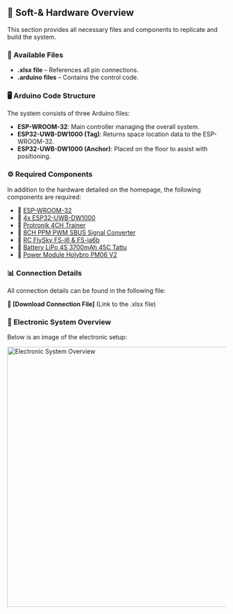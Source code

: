 <h2>📂 Soft-& Hardware Overview</h2>

<p>This section provides all necessary files and components to replicate and build the system.</p>

<h3>📁 Available Files</h3>
<ul>
    <li><strong>.xlsx file</strong> – References all pin connections.</li>
    <li><strong>.arduino files</strong> – Contains the control code.</li>
</ul>

<h3>🖥️ Arduino Code Structure</h3>
<p>The system consists of three Arduino files:</p>
<ul>
    <li><strong>ESP-WROOM-32</strong>: Main controller managing the overall system.</li>
    <li><strong>ESP32-UWB-DW1000 (Tag)</strong>: Returns space location data to the ESP-WROOM-32.</li>
    <li><strong>ESP32-UWB-DW1000 (Anchor)</strong>: Placed on the floor to assist with positioning.</li>
</ul>

<h3>⚙️ Required Components</h3>
<p>In addition to the hardware detailed on the homepage, the following components are required:</p>

<ul>
    <li>📌 <a href="https://www.az-delivery.de/fr/products/esp32-nodemcu-module-wlan-wifi-dev-kit-c-development-board-mit-cp2102-und-usb-c-anschluss-esp-32-esp32-wroom-32-kompatibel-mit-arduino" target="_blank">ESP-WROOM-32</a></li>
    <li>📌 <a href="https://www.gotronic.fr/art-carte-esp32-uwb-dw1000-38055.htm" target="_blank">4x ESP32-UWB-DW1000</a></li>
    <li>📌 <a href="https://www.rc-passion.com/module-d-ecolage-4-voies-pour-l-entrainement/" target="_blank">Protronik 4CH Trainer</a></li>
    <li>📌 <a href="https://www.ebay.com/itm/226085044905" target="_blank">8CH PPM PWM SBUS Signal Converter</a></li>
    <li>📌 <a href="https://www.amazon.fr/RFElettronica-Transmetteur-t%C3%A9l%C3%A9commande-r%C3%A9cepteur-FS-iA10B/dp/B08YQVPX2Y" target="_blank">RC FlySky FS-i6 & FS-ia6b</a></li>
    <li>📌 <a href="https://www.studiosport.fr/batterie-lipo-4s-3700-mah-45c-xt60-tattu-a12185.html" target="_blank">Battery LiPo 4S 3700mAh 45C Tattu</a></li>
    <li>📌 <a href="https://openelab.io/fr/products/holybro-pm06-module" target="_blank">Power Module Holybro PM06 V2</a></li>
</ul>

<h3>📊 Connection Details</h3>
<p>All connection details can be found in the following file:</p>
<p><strong>📎 [Download Connection File]</strong> (Link to the .xlsx file)</p>

<h3>🔌 Electronic System Overview</h3>
<p>Below is an image of the electronic setup:</p>
<img src="images/electronic_setup.jpg" alt="Electronic System Overview" width="600">
